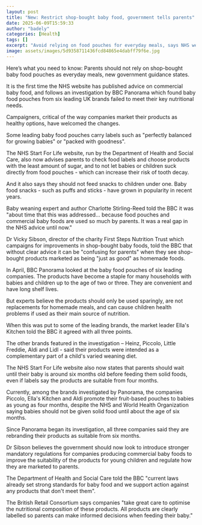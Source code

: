 ```yaml
---
layout: post
title: "New: Restrict shop-bought baby food, government tells parents"
date: 2025-06-09T15:59:33
author: "badely"
categories: [Health]
tags: []
excerpt: "Avoid relying on food pouches for everyday meals, says NHS website for first time."
image: assets/images/5d9358711436fcd84865e4dabff79f6e.jpg
---
```


Here’s what you need to know: Parents should not rely on shop-bought baby food pouches as everyday meals, new government guidance states.

It is the first time the NHS website has published advice on commercial baby food, and follows an investigation by BBC Panorama which found baby food pouches from six leading UK brands failed to meet their key nutritional needs.

Campaigners, critical of the way companies market their products as healthy options, have welcomed the changes.

Some leading baby food pouches carry labels such as "perfectly balanced for growing babies" or "packed with goodness".

The NHS Start For Life website, run by the Department of Health and Social Care, also now advises parents to check food labels and choose products with the least amount of sugar, and to not let babies or children suck directly from food pouches - which can increase their risk of tooth decay.

And it also says they should not feed snacks to children under one. Baby food snacks - such as puffs and sticks - have grown in popularity in recent years.

Baby weaning expert and author Charlotte Stirling-Reed told the BBC it was "about time that this was addressed... because food pouches and commercial baby foods are used so much by parents. It was a real gap in the NHS advice until now."

Dr Vicky Sibson, director of the charity First Steps Nutrition Trust which campaigns for improvements in shop-bought baby foods, told the BBC that without clear advice it can be "confusing for parents" when they see shop-bought products marketed as being "just as good" as homemade foods. 

In April, BBC Panorama looked at the baby food pouches of six leading companies. The products have become a staple for many households with babies and children up to the age of two or three. They are convenient and have long shelf lives.

But experts believe the products should only be used sparingly, are not replacements for homemade meals, and can cause children health problems if used as their main source of nutrition.

When this was put to some of the leading brands, the market leader Ella's Kitchen told the BBC it agreed with all three points.

The other brands featured in the investigation – Heinz, Piccolo, Little Freddie, Aldi and Lidl - said their products were intended as a complementary part of a child's varied weaning diet.

The NHS Start For Life website also now states that parents should wait until their baby is around six months old before feeding them solid foods, even if labels say the products are suitable from four months.

Currently, among the brands investigated by Panorama, the companies Piccolo, Ella's Kitchen and Aldi promote their fruit-based pouches to babies as young as four months, despite the NHS and World Health Organization saying babies should not be given solid food until about the age of six months.

Since Panorama began its investigation, all three companies said they are rebranding their products as suitable from six months.

Dr Sibson believes the government should now look to introduce stronger mandatory regulations for companies producing commercial baby foods to improve the suitability of the products for young children and regulate how they are marketed to parents.

The Department of Health and Social Care told the BBC "current laws already set strong standards for baby food and we support action against any products that don't meet them".

The British Retail Consortium says companies "take great care to optimise the nutritional composition of these products. All products are clearly labelled so parents can make informed decisions when feeding their baby."

